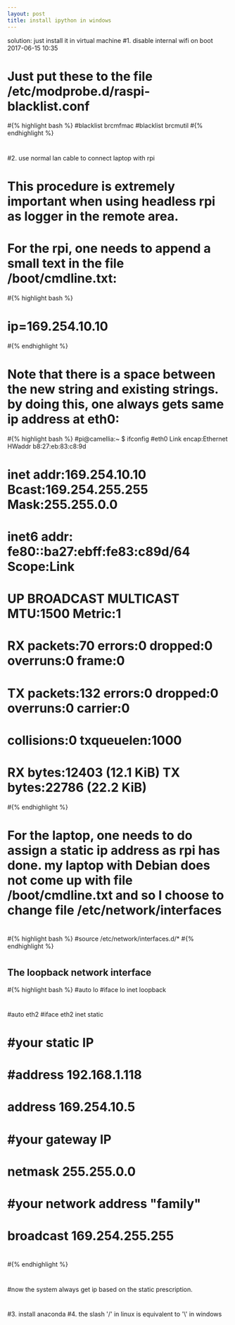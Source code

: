 ```yaml
---
layout: post
title: install ipython in windows
---
```

solution: just install it in virtual machine
#1. disable internal wifi on boot 2017-06-15 10:35 
# Just put these to the file /etc/modprobe.d/raspi-blacklist.conf
#{% highlight bash %}
#blacklist brcmfmac
#blacklist brcmutil
#{% endhighlight %}
#
#2. use normal lan cable to connect laptop with rpi
#  This procedure is extremely important when using headless rpi as logger in the remote area.
#  For the rpi, one needs to append a small text in the file /boot/cmdline.txt:
#{% highlight bash %}
# ip=169.254.10.10
#{% endhighlight %}
#  Note that there is a space between the new string and existing strings. by doing this, one always gets same ip address at eth0:
#{% highlight bash %}
#pi@camellia:~ $ ifconfig
#eth0      Link encap:Ethernet  HWaddr b8:27:eb:83:c8:9d  
#          inet addr:169.254.10.10  Bcast:169.254.255.255  Mask:255.255.0.0
#          inet6 addr: fe80::ba27:ebff:fe83:c89d/64 Scope:Link
#          UP BROADCAST MULTICAST  MTU:1500  Metric:1
#          RX packets:70 errors:0 dropped:0 overruns:0 frame:0
#          TX packets:132 errors:0 dropped:0 overruns:0 carrier:0
#          collisions:0 txqueuelen:1000 
#          RX bytes:12403 (12.1 KiB)  TX bytes:22786 (22.2 KiB)
#{% endhighlight %}
#
#
#  For the laptop, one needs to do assign a static ip address as rpi has done. my laptop with Debian does not come up with file /boot/cmdline.txt and so I choose to change file /etc/network/interfaces
#
#{% highlight bash %}
#source /etc/network/interfaces.d/*
#{% endhighlight %}
#
## The loopback network interface
#{% highlight bash %}
#auto lo
#iface lo inet loopback
#
#
#auto eth2
#iface eth2 inet static
#    #your static IP
#    #address 192.168.1.118  
#    address 169.254.10.5
#    #your gateway IP
#    netmask 255.255.0.0
#    #your network address "family"
#    broadcast 169.254.255.255
#
#{% endhighlight %}
#
#now the system always get ip based on the static prescription.
#
#3. install anaconda
#4. the slash '/' in linux is equivalent to '\\' in windows
#
#

